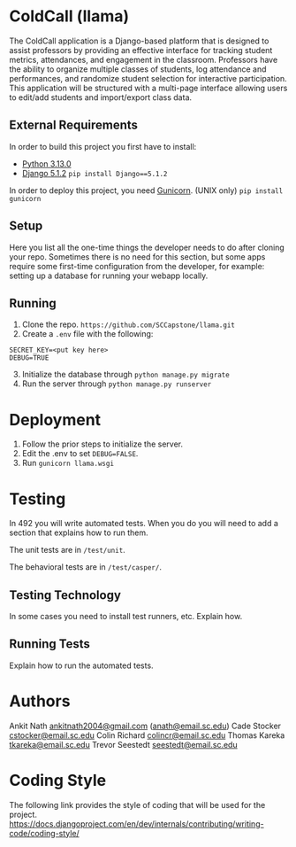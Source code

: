 # ColdCall (llama)

The ColdCall application is a Django-based platform that is designed to assist professors 
by providing an effective interface for tracking student metrics, attendances, and 
engagement in the classroom. Professors have the ability to organize multiple classes of 
students, log attendance and performances, and randomize student selection for 
interactive participation. This application will be structured with a multi-page interface 
allowing users to edit/add students and import/export class data. 

## External Requirements

In order to build this project you first have to install:

- [Python 3.13.0](https://www.python.org/downloads/release/python-3130/)
- [Django 5.1.2](https://www.djangoproject.com/download/)
```pip install Django==5.1.2```

In order to deploy this project, you need [Gunicorn](https://gunicorn.org/). (UNIX only)
```pip install gunicorn```

## Setup

Here you list all the one-time things the developer needs to do after cloning
your repo. Sometimes there is no need for this section, but some apps require
some first-time configuration from the developer, for example: setting up a
database for running your webapp locally.

## Running

1. Clone the repo. ```https://github.com/SCCapstone/llama.git```
2. Create a `.env` file with the following:
```
SECRET_KEY=<put key here>
DEBUG=TRUE
```
3. Initialize the database through ```python manage.py migrate```
4. Run the server through `python manage.py runserver`
# Deployment

1. Follow the prior steps to initialize the server.
2. Edit the .env to set `DEBUG=FALSE`.
3. Run `gunicorn llama.wsgi`

# Testing

In 492 you will write automated tests. When you do you will need to add a
section that explains how to run them.

The unit tests are in `/test/unit`.

The behavioral tests are in `/test/casper/`.

## Testing Technology

In some cases you need to install test runners, etc. Explain how.

## Running Tests

Explain how to run the automated tests.

# Authors

Ankit Nath <ankitnath2004@gmail.com> (<anath@email.sc.edu>)
Cade Stocker <cstocker@email.sc.edu>
Colin Richard <colincr@email.sc.edu>
Thomas Kareka <tkareka@email.sc.edu>
Trevor Seestedt <seestedt@email.sc.edu>

# Coding Style 
The following link provides the style of coding that will be used for the project. 
https://docs.djangoproject.com/en/dev/internals/contributing/writing-code/coding-style/